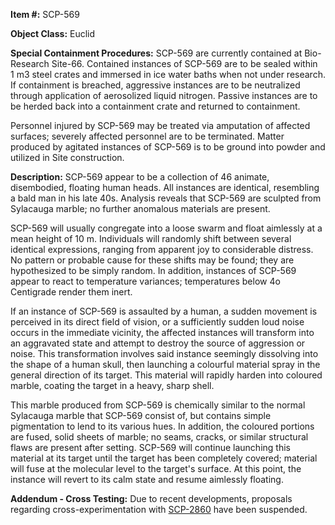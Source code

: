 **Item #:** SCP-569

**Object Class:** Euclid

**Special Containment Procedures:** SCP-569 are currently contained at Bio-Research Site-66. Contained instances of SCP-569 are to be sealed within 1 m3 steel crates and immersed in ice water baths when not under research. If containment is breached, aggressive instances are to be neutralized through application of aerosolized liquid nitrogen. Passive instances are to be herded back into a containment crate and returned to containment.

Personnel injured by SCP-569 may be treated via amputation of affected surfaces; severely affected personnel are to be terminated. Matter produced by agitated instances of SCP-569 is to be ground into powder and utilized in Site construction.

**Description:** SCP-569 appear to be a collection of 46 animate, disembodied, floating human heads. All instances are identical, resembling a bald man in his late 40s. Analysis reveals that SCP-569 are sculpted from Sylacauga marble; no further anomalous materials are present.

SCP-569 will usually congregate into a loose swarm and float aimlessly at a mean height of 10 m. Individuals will randomly shift between several identical expressions, ranging from apparent joy to considerable distress. No pattern or probable cause for these shifts may be found; they are hypothesized to be simply random. In addition, instances of SCP-569 appear to react to temperature variances; temperatures below 4o Centigrade render them inert.

If an instance of SCP-569 is assaulted by a human, a sudden movement is perceived in its direct field of vision, or a sufficiently sudden loud noise occurs in the immediate vicinity, the affected instances will transform into an aggravated state and attempt to destroy the source of aggression or noise. This transformation involves said instance seemingly dissolving into the shape of a human skull, then launching a colourful material spray in the general direction of its target. This material will rapidly harden into coloured marble, coating the target in a heavy, sharp shell.

This marble produced from SCP-569 is chemically similar to the normal Sylacauga marble that SCP-569 consist of, but contains simple pigmentation to lend to its various hues. In addition, the coloured portions are fused, solid sheets of marble; no seams, cracks, or similar structural flaws are present after setting. SCP-569 will continue launching this material at its target until the target has been completely covered; material will fuse at the molecular level to the target's surface. At this point, the instance will revert to its calm state and resume aimlessly floating.

**Addendum - Cross Testing:** Due to recent developments, proposals regarding cross-experimentation with [SCP-2860](/scp-2860) have been suspended.
